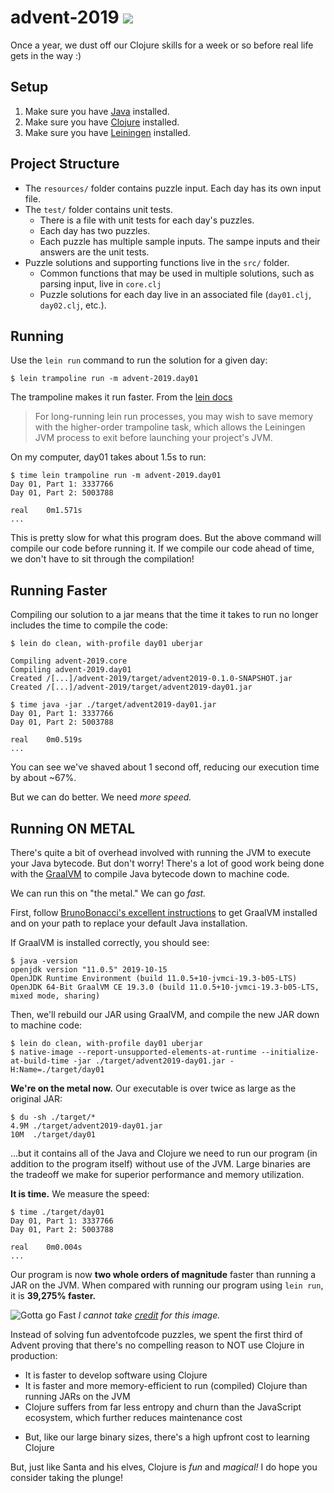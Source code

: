 # advent-2019 ![](https://github.com/ajpierce/advent-2019/workflows/Clojure%20CI/badge.svg)

Once a year, we dust off our Clojure skills for a week or so before real life gets in the way :)

## Setup
1. Make sure you have [Java](https://adoptopenjdk.net/index.html?variant=openjdk13&jvmVariant=hotspot) installed.
1. Make sure you have [Clojure](https://clojure.org/guides/getting_started) installed.
1. Make sure you have [Leiningen](https://leiningen.org/) installed.

## Project Structure

+ The `resources/` folder contains puzzle input. Each day has its own input file.
+ The `test/` folder contains unit tests.
  - There is a file with unit tests for each day's puzzles.
  - Each day has two puzzles.
  - Each puzzle has multiple sample inputs. The sampe inputs and their answers are the unit tests.
+ Puzzle solutions and supporting functions live in the `src/` folder.
  - Common functions that may be used in multiple solutions, such as parsing input, live in `core.clj`
  - Puzzle solutions for each day live in an associated file (`day01.clj`, `day02.clj`, etc.).

## Running
Use the `lein run` command to run the solution for a given day:

```
$ lein trampoline run -m advent-2019.day01
```

The trampoline makes it run faster. From the [lein docs](https://github.com/technomancy/leiningen/blob/master/doc/TUTORIAL.md#running-code)

> For long-running lein run processes, you may wish to save memory with the higher-order trampoline task, which allows the Leiningen JVM process to exit before launching your project's JVM.

On my computer, day01 takes about 1.5s to run:

```
$ time lein trampoline run -m advent-2019.day01
Day 01, Part 1: 3337766
Day 01, Part 2: 5003788

real    0m1.571s
...
```

This is pretty slow for what this program does.  But the above command will compile our code before running it.  If we compile our code ahead of time, we don't have to sit through the compilation!

## Running Faster
Compiling our solution to a jar means that the time it takes to run no longer includes the time to compile the code:

```
$ lein do clean, with-profile day01 uberjar

Compiling advent-2019.core
Compiling advent-2019.day01
Created /[...]/advent-2019/target/advent2019-0.1.0-SNAPSHOT.jar
Created /[...]/advent-2019/target/advent2019-day01.jar
```

```
$ time java -jar ./target/advent2019-day01.jar
Day 01, Part 1: 3337766
Day 01, Part 2: 5003788

real    0m0.519s
...
```

You can see we've shaved about 1 second off, reducing our execution time by about ~67%.

But we can do better. We need _more speed._

## Running ON METAL

There's quite a bit of overhead involved with running the JVM to execute your Java bytecode. But don't worry! There's a lot of good work being done with the [GraalVM](https://www.graalvm.org/docs/why-graal/) to compile Java bytecode down to machine code.

We can run this on "the metal." We can go _fast._

First, follow [BrunoBonacci's excellent instructions](https://github.com/BrunoBonacci/graalvm-clojure/blob/master/doc/clojure-graalvm-native-binary.md#step1---download-and-install-graalvm) to get GraalVM installed and on your path to replace your default Java installation.

If GraalVM is installed correctly, you should see:

```
$ java -version
openjdk version "11.0.5" 2019-10-15
OpenJDK Runtime Environment (build 11.0.5+10-jvmci-19.3-b05-LTS)
OpenJDK 64-Bit GraalVM CE 19.3.0 (build 11.0.5+10-jvmci-19.3-b05-LTS, mixed mode, sharing)
```

Then, we'll rebuild our JAR using GraalVM, and compile the new JAR down to machine code:

```
$ lein do clean, with-profile day01 uberjar
$ native-image --report-unsupported-elements-at-runtime --initialize-at-build-time -jar ./target/advent2019-day01.jar -H:Name=./target/day01
```

**We're on the metal now.** Our executable is over twice as large as the original JAR:
```
$ du -sh ./target/*
4.9M ./target/advent2019-day01.jar
10M  ./target/day01
```

...but it contains all of the Java and Clojure we need to run our program (in addition to the program itself) without use of the JVM. Large binaries are the tradeoff we make for superior performance and memory utilization.

**It is time.** We measure the speed:

```
$ time ./target/day01
Day 01, Part 1: 3337766
Day 01, Part 2: 5003788

real    0m0.004s
...
```

Our program is now **two whole orders of magnitude** faster than running a JAR on the JVM.  When compared with running our program using `lein run`, it is **39,275% faster.**

![Gotta go Fast](https://i.kym-cdn.com/photos/images/original/000/506/223/2ab.gif)
_I cannot take [credit](https://knowyourmeme.com/memes/gotta-go-fast) for this image._

Instead of solving fun adventofcode puzzles, we spent the first third of Advent proving that there's no compelling reason to NOT use Clojure in production:

+ It is faster to develop software using Clojure
+ It is faster and more memory-efficient to run (compiled) Clojure than running JARs on the JVM
+ Clojure suffers from far less entropy and churn than the JavaScript ecosystem, which further reduces maintenance cost
- But, like our large binary sizes, there's a high upfront cost to learning Clojure

But, just like Santa and his elves, Clojure is _fun_ and _magical!_ I do hope you consider taking the plunge!
